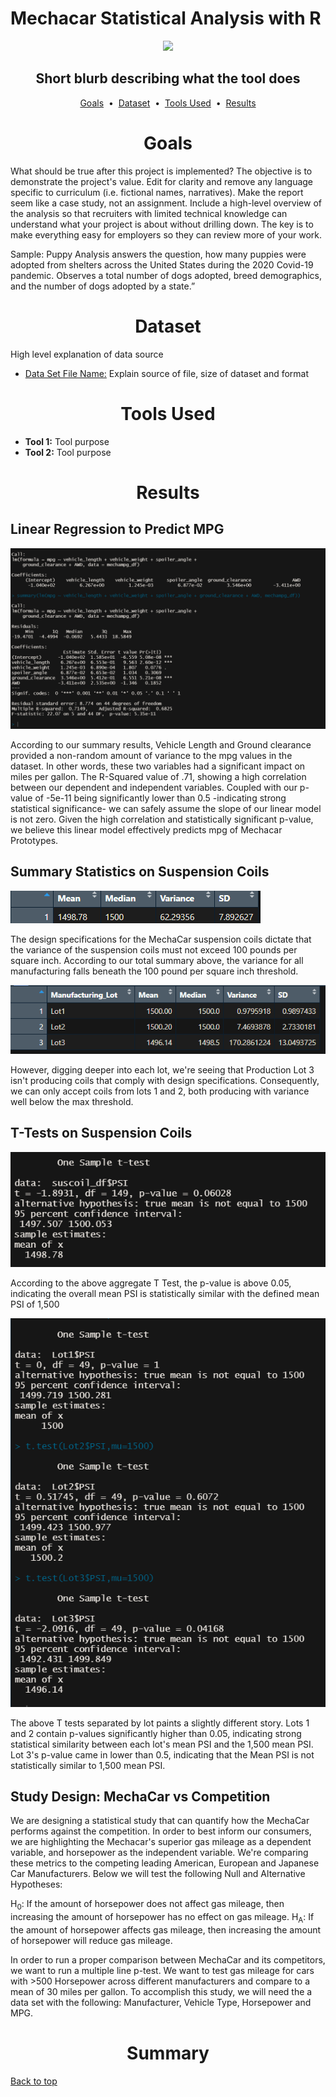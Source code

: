 # Mechacar Statistical Analysis with R

<div align="center">
    <img src=images/image.jpg>
</div>

## <div align="center">Short blurb describing what the tool does</div>

<p align="center">
<a href="#goals">Goals</a> &nbsp;&bull;&nbsp;
<a href="#dataset">Dataset</a> &nbsp;&bull;&nbsp;
<a href="#tools-used">Tools Used</a> &nbsp;&bull;&nbsp;
<a href="#results">Results</a>
</p>

# <div align="center">Goals</div>

What should be true after this project is implemented? The objective is to demonstrate the project's value. Edit for clarity and remove any language specific to curriculum (i.e. fictional names, narratives). Make the report seem like a case study, not an assignment. Include a high-level overview of the analysis so that recruiters with limited technical knowledge can understand what your project is about without drilling down.  The key is to make everything easy for employers so they can review more of your work.

Sample: Puppy Analysis answers the question, how many puppies were adopted from shelters across the United States during the 2020 Covid-19 pandemic. Observes a total number of dogs adopted, breed demographics, and the number of dogs adopted by a state.”

# <div align="center">Dataset</div>

High level explanation of data source

- [Data Set File Name:](data/data_source.format) Explain source of file, size of dataset and format

# <div align="center">Tools Used</div>
- **Tool 1:** Tool purpose
- **Tool 2:** Tool purpose

# <div align="center">Results</div>

## Linear Regression to Predict MPG

![Linear Regression](images/deliverable1_linearregression.png)

According to our summary results, Vehicle Length and Ground clearance provided a non-random amount of variance to the mpg values in the dataset. In other words, these two variables had a significant impact on miles per gallon. The R-Squared value of .71, showing a high correlation between our dependent and independent variables. Coupled with our p-value of -5e-11 being significantly lower than 0.5 -indicating strong statistical significance- we can safely assume the slope of our linear model is not zero. Given the high correlation and statistically significant p-value, we believe this linear model effectively predicts mpg of Mechacar Prototypes.

## Summary Statistics on Suspension Coils

![Total Summary](images/deliverable2_totalsummary.png)

The design specifications for the MechaCar suspension coils dictate that the variance of the suspension coils must not exceed 100 pounds per square inch. According to our total summary above, the variance for all manufacturing falls beneath the 100 pound per square inch threshold. 

![Lot Summary](images/deliverable2_lot-summary.png)

However, digging deeper into each lot, we're seeing that Production Lot 3 isn't producing coils that comply with design specifications. Consequently, we can only accept coils from lots 1 and 2, both producing with variance well below the max threshold.

## T-Tests on Suspension Coils

![T Test](images/Deliverable3_t-test.png)

According to the above aggregate T Test, the p-value is above 0.05, indicating the overall mean PSI is statistically similar with the defined mean PSI of 1,500


![3 Lot T Test](images/Deliverable3_t-test-3lots.png)

The above T tests separated by lot paints a slightly different story. Lots 1 and 2  contain p-values significantly higher than 0.05, indicating strong statistical similarity between each lot's mean PSI and the 1,500 mean PSI. Lot 3's p-value came in lower than 0.5, indicating that the Mean PSI is not statistically similar to 1,500 mean PSI.

## Study Design: MechaCar vs Competition

We are designing a statistical study that can quantify how the MechaCar performs against the competition. In order to best inform our consumers, we are highlighting the Mechacar's superior gas mileage as a dependent variable, and horsepower as the independent variable. We're comparing these metrics to the competing leading American, European and Japanese Car Manufacturers. Below we will test the following Null and Alternative Hypotheses:

H<sub>0</sub>: If the amount of horsepower does not affect gas mileage, then increasing the amount of horsepower has no effect on gas mileage.
H<sub>A</sub>: If the amount of horsepower affects gas mileage, then increasing the amount of horsepower will reduce gas mileage.

In order to run a proper comparison between MechaCar and its competitors, we want to run a multiple line p-test. We want to test gas mileage for cars with >500 Horsepower across different manufacturers and compare to a mean of 30 miles per gallon. To accomplish this study, we will need the a data set with the following: Manufacturer, Vehicle Type, Horsepower and MPG. 

# <div align="center">Summary</div>

[Back to top](#project-name)
